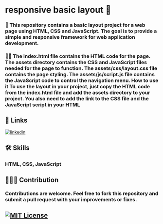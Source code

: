 # responsive basic layout 👋
                
### 🚀 This repository contains a basic layout project for a web page using HTML, CSS and JavaScript. The goal is to provide a simple and responsive framework for web application development.

### 🚀🧠 The index.html file contains the HTML code for the page. The assets directory contains the CSS and JavaScript files needed for the page to function. The assets/css/layout.css file contains the page styling. The assets/js/script.js file contains the JavaScript code to control the navigation menu. How to use it To use the layout in your project, just copy the HTML code from the index.html file and add the assets directory to your project. You also need to add the link to the CSS file and the JavaScript script in your HTML

## 🔗 Links
[![linkedin](https://img.shields.io/badge/linkedin-0A66C2?style=for-the-badge&logo=linkedin&logoColor=white)](https://www.linkedin.com/in/claiton)  

    
## 🛠 Skills

### HTML, CSS, JavaScript

    
## 👯‍♀️💬 Contribution

### Contributions are welcome. Feel free to fork this repository and submit a pull request with your improvements or fixes.
    
    
## [![MIT License](https://img.shields.io/badge/License-MIT-green.svg)](https://choosealicense.com/licenses/mit/)